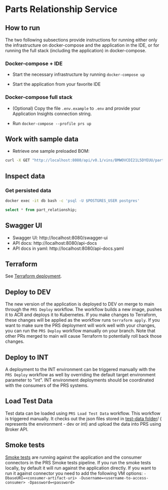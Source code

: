 # Parts Relationship Service

## How to run

The two following subsections provide instructions for running either only the infrastructure on docker-compose and the application in the IDE, or for running the full stack (including the application) in docker-compose.

### Docker-compose + IDE

* Start the necessary infrastructure by running `docker-compose up`

* Start the application from your favorite IDE

### Docker-compose full stack

* (Optional) Copy the file `.env.example` to `.env` and provide your Application Insights connection string.

* Run `docker-compose --profile prs up`

## Work with sample data

* Retrieve one sample preloaded BOM:

```bash
curl -X GET "http://localhost:8080/api/v0.1/vins/BMWOVCDI21L5DYEUU/partsTree?view=AS_BUILT"
```

## Inspect data

### Get persisted data

```bash
docker exec -it db bash -c 'psql -U $POSTGRES_USER postgres'
```

```sql
select * from part_relationship;
```

## Swagger UI

- Swagger UI: http://localhost:8080/swagger-ui
- API docs: http://localhost:8080/api-docs
- API docs in yaml:  http://localhost:8080/api-docs.yaml

## Terraform

See [Terraform deployment](terraform).

## Deploy to DEV

The new version of the application is deployed to DEV on merge to main through the `PRS Deploy` workflow.
The workflow builds a new image, pushes it to ACR and deploys it to Kubernetes. If you make changes to Terraform, these changes will be applied as the workflow runs `terraform apply`.
If you want to make sure the PRS deployment will work well with your changes, you can run the `PRS Deploy` workflow manually on your branch. Note that other PRs merged to main will cause Terraform to potentially roll back those changes.

## Deploy to INT

A deployment to the INT environment can be triggered manually with the `PRS Deploy` workflow as well by overriding the default target environment parameter to "int". INT environment deployments should be coordinated with the consumers of the PRS systems.

## Load Test Data

Test data can be loaded using `PRS Load Test Data` workflow. This workflow is triggered manually. It checks out the json files stored in
[test-data folder](./coreservices/partsrelationshipservice/cd/test-data)/<env> (<env> represents the environment - dev or int) and upload the data into PRS 
using Broker API.

## Smoke tests

[Smoke tests](integration-tests/src/test/java/net/catenax/prs/smoketest) are running against the application and the consumer connectors in the PRS Smoke tests pipeline.
If you run the smoke tests locally, by default it will run against the application directly.
If you want to run it against connector you need to add the following VM options:
`-DbaseURI=<consumer-artifact-uri> -Dusername=<username-to-access-consumer> -Dpassword=<password>`
